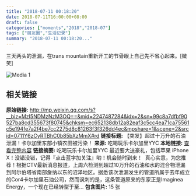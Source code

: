```yaml
---
title: "2018-07-11 00:18:20"
date: 2018-07-11T16:00:00+08:00
draft: false
categories: ["moments","2018","2018-07"]
tags: ["朋友圈","生活记录"]
summary: "2018-07-11 00:18:20..."
---
```


三天两头的泄漏，在trans mountain重新开工的节骨眼上自己先不省心起来。[微笑]

![Media 1](/Moments/photos/2018-07-11/201807110018200.jpg)

## 相关链接

**原始链接:** http://mp.weixin.qq.com/s?__biz=MzI5NDMzNzM3OQ==&mid=2247487284&idx=2&sn=99c8a7dfbf90527ba8cd355673f80745&chksm=ec652138db12a82eaf3c5cc4ea71ca75561c5e194fe7a2f4be7cc2275d8c81263f3f326dd4ec&mpshare=1&scene=2&srcid=0711Y6zCyRTBhC0b85bXzMmX#rd
**链接标题:** 【突发】超过十万升的石油泄漏！卡尔加里东部小镇农田被污染！
**来源:** 吃喝玩乐卡尔加里YYC
**本地链接:** [查看完整内容](/link_content/2018/07/2018-07-11-6/link_content/)
**链接摘要:** 吃喝玩乐卡尔加里YYC 最近要大送豪礼，包括苹果 iPhone X！没错没错，记得『点击蓝字加关注』哟！机会随时到来！  真心实意，为您推荐！根据CTV最新消息报道，上周六检测到超过10万升的石油和水的混合物泄漏到阿尔伯塔省南部詹纳以东的沼泽地区。据悉该次泄漏发生的管道所属于去年成立的Cor4卡尔加里石油公司，然而讽刺的是，这条管道原来的东家正是Imaginea Energy，一个现在已经转型于至...
**包含图片:** 15 张

